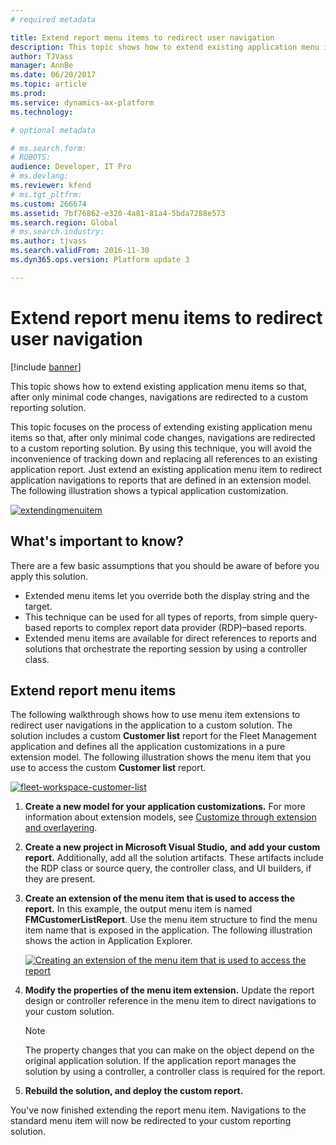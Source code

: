 ```yaml
---
# required metadata

title: Extend report menu items to redirect user navigation
description: This topic shows how to extend existing application menu items so that navigations are redirected to a custom reporting solution. 
author: TJVass
manager: AnnBe
ms.date: 06/20/2017
ms.topic: article
ms.prod: 
ms.service: dynamics-ax-platform
ms.technology: 

# optional metadata

# ms.search.form: 
# ROBOTS: 
audience: Developer, IT Pro
# ms.devlang: 
ms.reviewer: kfend
# ms.tgt_pltfrm: 
ms.custom: 266674
ms.assetid: 7bf76862-e320-4a81-81a4-5bda7288e573
ms.search.region: Global
# ms.search.industry: 
ms.author: tjvass
ms.search.validFrom: 2016-11-30
ms.dyn365.ops.version: Platform update 3

---
```


# Extend report menu items to redirect user navigation

[!include [banner](../includes/banner.md)]

This topic shows how to extend existing application menu items so that, after only minimal code changes, navigations are redirected to a custom reporting solution.

This topic focuses on the process of extending existing application menu items so that, after only minimal code changes, navigations are redirected to a custom reporting solution. By using this technique, you will avoid the inconvenience of tracking down and replacing all references to an existing application report. Just extend an existing application menu item to redirect application navigations to reports that are defined in an extension model. The following illustration shows a typical application customization.

[![extendingmenuitem](./media/extendingmenuitem.png)](./media/extendingmenuitem.png)

## What's important to know?
There are a few basic assumptions that you should be aware of before you apply this solution.

- Extended menu items let you override both the display string and the target.
- This technique can be used for all types of reports, from simple query-based reports to complex report data provider (RDP)–based reports.
- Extended menu items are available for direct references to reports and solutions that orchestrate the reporting session by using a controller class.

## Extend report menu items
The following walkthrough shows how to use menu item extensions to redirect user navigations in the application to a custom solution. The solution includes a custom **Customer list** report for the Fleet Management application and defines all the application customizations in a pure extension model. The following illustration shows the menu item that you use to access the custom **Customer list** report.

[![fleet-workspace-customer-list](./media/fleet-workspace-customer-list.png)](./media/fleet-workspace-customer-list.png)

1. **Create a new model for your application customizations.** For more information about extension models, see [Customize through extension and overlayering](../extensibility/customization-overlayering-extensions.md).
2. **Create a new project in Microsoft Visual Studio,** **and add your custom report.** Additionally, add all the solution artifacts. These artifacts include the RDP class or source query, the controller class, and UI builders, if they are present.
3. **Create an extension of the menu item that is used to access the report.** In this example, the output menu item is named **FMCustomerListReport**. Use the menu item structure to find the menu item name that is exposed in the application. The following illustration shows the action in Application Explorer.

    [![Creating an extension of the menu item that is used to access the report](./media/fleet-extension-create-menu-extension-1024x632.png)](./media/fleet-extension-create-menu-extension.png)

4. **Modify the properties of the menu item extension.** Update the report design or controller reference in the menu item to direct navigations to your custom solution.

    > [!NOTE]
    > The property changes that you can make on the object depend on the original application solution. If the application report manages the solution by using a controller, a controller class is required for the report.

5. **Rebuild the solution, and deploy the custom report.**

You've now finished extending the report menu item. Navigations to the standard menu item will now be redirected to your custom reporting solution.
